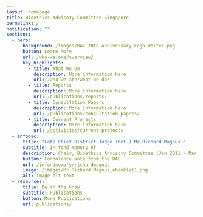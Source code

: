 ```yaml
---
layout: homepage
title: Bioethics Advisory Committee Singapore
permalink: /
notification: ""
sections:
  - hero:
      background: /images/BAC 20th Anniversary Logo White1.png
      button: Learn More
      url: /who-we-are/overview/
      key_highlights:
        - title: What We Do
          description: More information here
          url: /who-we-are/what-we-do/
        - title: Reports
          description: More information here
          url: /publications/reports/
        - title: Consultation Papers
          description: More information here
          url: /publications/consultation-papers/
        - title: Current Projects
          description: More information here
          url: /activities/current-projects
  - infopic:
      title: "Late Chief District Judge (Ret.) Mr Richard Magnus "
      subtitle: In fond memory of
      description: Chair, Bioethics Advisory Committee (Jan 2011 - Mar 2022)
      button: Condolence Note from the BAC
      url: /infondmemory/richardmagnus
      image: /images/Mr Richard Magnus_ebooklet1.png
      alt: Image alt text
  - resources:
      title: Be in the know
      subtitle: Publications
      button: More Publications
      url: publications/
---
```

